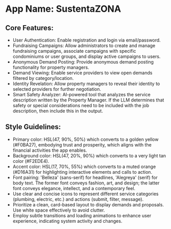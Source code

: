 # **App Name**: SustentaZONA

## Core Features:

- User Authentication: Enable registration and login via email/password.
- Fundraising Campaigns: Allow administrators to create and manage fundraising campaigns, associate campaigns with specific condominiums or user groups, and display active campaigns to users.
- Anonymous Demand Posting: Provide anonymous demand posting functionality for property managers.
- Demand Viewing: Enable service providers to view open demands filtered by category/location.
- Identity Revelation: Allow property managers to reveal their identity to selected providers for further negotiation.
- Smart Safety Analyzer: AI-powered tool that analyzes the service description written by the Property Manager. If the LLM determines that safety or special considerations need to be included with the job description, then include this in the output. 

## Style Guidelines:

- Primary color: HSL(47, 90%, 50%) which converts to a golden yellow (#F0BA27), embodying trust and prosperity, which aligns with the financial activities the app enables.
- Background color: HSL(47, 20%, 90%) which converts to a very light tan color (#F2EDE4).
- Accent color: HSL(17, 70%, 55%) which converts to a muted orange (#D16A31) for highlighting interactive elements and calls to action.
- Font pairing: 'Belleza' (sans-serif) for headlines, 'Alegreya' (serif) for body text. The former font conveys fashion, art, and design; the latter font conveys elegance, intellect, and a contemporary feel.
- Use clear and concise icons to represent different service categories (plumbing, electric, etc.) and actions (submit, filter, message).
- Prioritize a clean, card-based layout to display demands and proposals. Use white space effectively to avoid clutter.
- Employ subtle transitions and loading animations to enhance user experience, indicating system activity and changes.